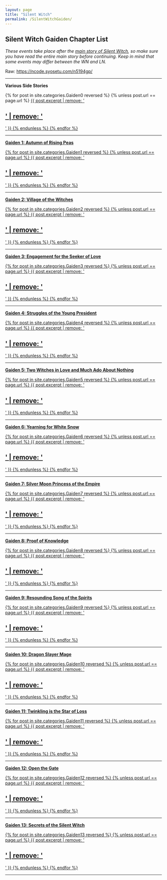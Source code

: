 ```yaml
---
layout: page
title: "Silent Witch"
permalink: /SilentWitchGaiden/
---
```


<h2>Silent Witch Gaiden Chapter List</h2>

*These events take place after the <a href="https://papersurgery.wordpress.com/novel/silent-witch/">main story of Silent Witch</a>, so make sure you have read the entire main story before continuing. Keep in mind that some events may differ between the WN and LN.*

Raw: https://ncode.syosetu.com/n5194gp/

---

**Various Side Stories**

{% for post in site.categories.Gaiden0 reversed %}
{% unless post.url == page.url %}
  <a href="{{ post.url }}">{{ post.excerpt | remove: '<h2>' | remove: '</h2>' }}
{% endunless %}
{% endfor %}

---

**Gaiden 1: Autumn of Rising Peas**

{% for post in site.categories.Gaiden1 reversed %}
{% unless post.url == page.url %}
  <a href="{{ post.url }}">{{ post.excerpt | remove: '<h2>' | remove: '</h2>' }}
{% endunless %}
{% endfor %}

---

**Gaiden 2: Village of the Witches**

{% for post in site.categories.Gaiden2 reversed %}
{% unless post.url == page.url %}
  <a href="{{ post.url }}">{{ post.excerpt | remove: '<h2>' | remove: '</h2>' }}
{% endunless %}
{% endfor %}

---

**Gaiden 3: Engagement for the Seeker of Love**

{% for post in site.categories.Gaiden3 reversed %}
{% unless post.url == page.url %}
  <a href="{{ post.url }}">{{ post.excerpt | remove: '<h2>' | remove: '</h2>' }}
{% endunless %}
{% endfor %}

---

**Gaiden 4: Struggles of the Young President**

{% for post in site.categories.Gaiden4 reversed %}
{% unless post.url == page.url %}
  <a href="{{ post.url }}">{{ post.excerpt | remove: '<h2>' | remove: '</h2>' }}
{% endunless %}
{% endfor %}

---

**Gaiden 5: Two Witches in Love and Much Ado About Nothing**

{% for post in site.categories.Gaiden5 reversed %}
{% unless post.url == page.url %}
  <a href="{{ post.url }}">{{ post.excerpt | remove: '<h2>' | remove: '</h2>' }}
{% endunless %}
{% endfor %}

---

**Gaiden 6: Yearning for White Snow**

{% for post in site.categories.Gaiden6 reversed %}
{% unless post.url == page.url %}
  <a href="{{ post.url }}">{{ post.excerpt | remove: '<h2>' | remove: '</h2>' }}
{% endunless %}
{% endfor %}

---

**Gaiden 7: Silver Moon Princess of the Empire**

{% for post in site.categories.Gaiden7 reversed %}
{% unless post.url == page.url %}
  <a href="{{ post.url }}">{{ post.excerpt | remove: '<h2>' | remove: '</h2>' }}
{% endunless %}
{% endfor %}

---

**Gaiden 8: Proof of Knowledge**

{% for post in site.categories.Gaiden8 reversed %}
{% unless post.url == page.url %}
  <a href="{{ post.url }}">{{ post.excerpt | remove: '<h2>' | remove: '</h2>' }}
{% endunless %}
{% endfor %}

---

**Gaiden 9: Resounding Song of the Spirits**

{% for post in site.categories.Gaiden9 reversed %}
{% unless post.url == page.url %}
  <a href="{{ post.url }}">{{ post.excerpt | remove: '<h2>' | remove: '</h2>' }}
{% endunless %}
{% endfor %}

---

**Gaiden 10: Dragon Slayer Mage**

{% for post in site.categories.Gaiden10 reversed %}
{% unless post.url == page.url %}
  <a href="{{ post.url }}">{{ post.excerpt | remove: '<h2>' | remove: '</h2>' }}
{% endunless %}
{% endfor %}

---

**Gaiden 11: Twinkling is the Star of Loss**

{% for post in site.categories.Gaiden11 reversed %}
{% unless post.url == page.url %}
  <a href="{{ post.url }}">{{ post.excerpt | remove: '<h2>' | remove: '</h2>' }}
{% endunless %}
{% endfor %}

---

**Gaiden 12: Open the Gate**

{% for post in site.categories.Gaiden12 reversed %}
{% unless post.url == page.url %}
  <a href="{{ post.url }}">{{ post.excerpt | remove: '<h2>' | remove: '</h2>' }}
{% endunless %}
{% endfor %}

---

**Gaiden 13: Secrets of the Silent Witch**

{% for post in site.categories.Gaiden13 reversed %}
{% unless post.url == page.url %}
  <a href="{{ post.url }}">{{ post.excerpt | remove: '<h2>' | remove: '</h2>' }}
{% endunless %}
{% endfor %}

---


